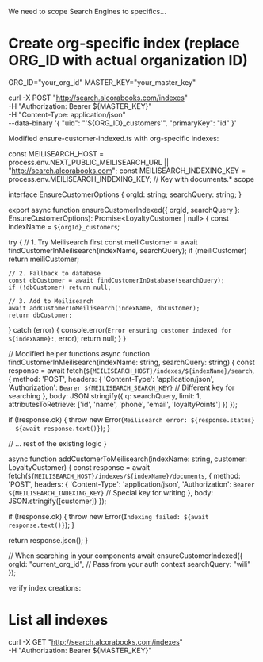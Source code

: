 We need to scope Search Engines to specifics...

# Create org-specific index (replace ORG_ID with actual organization ID)

ORG_ID="your_org_id"
MASTER_KEY="your_master_key"

curl -X POST "http://search.alcorabooks.com/indexes" \
 -H "Authorization: Bearer ${MASTER_KEY}" \
  -H "Content-Type: application/json" \
  --data-binary '{
    "uid": "'${ORG_ID}\_customers'",
"primaryKey": "id"
}'

Modified ensure-customer-indexed.ts with org-specific indexes:

const MEILISEARCH_HOST = process.env.NEXT_PUBLIC_MEILISEARCH_URL || "http://search.alcorabooks.com";
const MEILISEARCH_INDEXING_KEY = process.env.MEILISEARCH_INDEXING_KEY; // Key with documents.\* scope

interface EnsureCustomerOptions {
orgId: string;
searchQuery: string;
}

export async function ensureCustomerIndexed({
orgId,
searchQuery
}: EnsureCustomerOptions): Promise<LoyaltyCustomer | null> {
const indexName = `${orgId}_customers`;

try {
// 1. Try Meilisearch first
const meiliCustomer = await findCustomerInMeilisearch(indexName, searchQuery);
if (meiliCustomer) return meiliCustomer;

    // 2. Fallback to database
    const dbCustomer = await findCustomerInDatabase(searchQuery);
    if (!dbCustomer) return null;

    // 3. Add to Meilisearch
    await addCustomerToMeilisearch(indexName, dbCustomer);
    return dbCustomer;

} catch (error) {
console.error(`Error ensuring customer indexed for ${indexName}:`, error);
return null;
}
}

// Modified helper functions
async function findCustomerInMeilisearch(indexName: string, searchQuery: string) {
const response = await fetch(`${MEILISEARCH_HOST}/indexes/${indexName}/search`, {
method: 'POST',
headers: {
'Content-Type': 'application/json',
'Authorization': `Bearer ${MEILISEARCH_SEARCH_KEY}` // Different key for searching
},
body: JSON.stringify({
q: searchQuery,
limit: 1,
attributesToRetrieve: ['id', 'name', 'phone', 'email', 'loyaltyPoints']
})
});

if (!response.ok) {
throw new Error(`Meilisearch error: ${response.status} - ${await response.text()}`);
}

// ... rest of the existing logic
}

async function addCustomerToMeilisearch(indexName: string, customer: LoyaltyCustomer) {
const response = await fetch(`${MEILISEARCH_HOST}/indexes/${indexName}/documents`, {
method: 'POST',
headers: {
'Content-Type': 'application/json',
'Authorization': `Bearer ${MEILISEARCH_INDEXING_KEY}` // Special key for writing
},
body: JSON.stringify([customer])
});

if (!response.ok) {
throw new Error(`Indexing failed: ${await response.text()}`);
}

return response.json();
}

// When searching in your components
await ensureCustomerIndexed({
orgId: "current_org_id", // Pass from your auth context
searchQuery: "wili"
});

verify index creations:

# List all indexes

curl -X GET "http://search.alcorabooks.com/indexes" \
 -H "Authorization: Bearer ${MASTER_KEY}"
